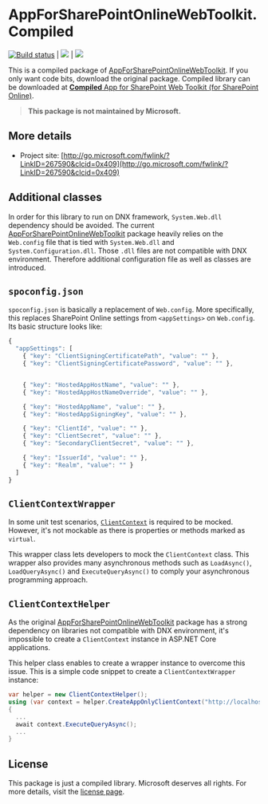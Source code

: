 # AppForSharePointOnlineWebToolkit.Compiled #

[![Build status](https://ci.appveyor.com/api/projects/status/f38f9grt8bkt7hm2/branch/dev?svg=true)](https://ci.appveyor.com/project/justinyoo/appforsharepointonlinewebtoolkit-compiled/branch/dev) | [![](https://img.shields.io/nuget/v/AppForSharePointOnlineWebToolkit.Compiled.svg)](https://www.nuget.org/packages/AppForSharePointOnlineWebToolkit.Compiled) | [![](https://img.shields.io/nuget/dt/AppForSharePointOnlineWebToolkit.Compiled.svg)](https://www.nuget.org/packages/AppForSharePointOnlineWebToolkit.Compiled)

This is a compiled package of [AppForSharePointOnlineWebToolkit](https://www.nuget.org/packages/AppForSharePointOnlineWebToolkit). If you only want code bits, download the original package. Compiled library can be downloaded at [**Compiled** App for SharePoint Web Toolkit (for SharePoint Online)](https://www.nuget.org/packages/AppForSharePointOnlineWebToolkit.Compiled).

> **This package is not maintained by Microsoft.**


## More details ##

* Project site: [http://go.microsoft.com/fwlink/?LinkID=267590&clcid=0x409](http://go.microsoft.com/fwlink/?LinkID=267590&clcid=0x409)


## Additional classes ##

In order for this library to run on DNX framework, `System.Web.dll` dependency should be avoided. The current [AppForSharePointOnlineWebToolkit](https://www.nuget.org/packages/AppForSharePointOnlineWebToolkit) package heavily relies on the `Web.config` file that is tied with `System.Web.dll` and `System.Configuration.dll`. Those `.dll` files are not compatible with DNX environment. Therefore additional configuration file as well as classes are introduced.
 

## `spoconfig.json` ##

`spoconfig.json` is basically a replacement of `Web.config`. More specifically, this replaces SharePoint Online settings from `<appSettings>` on `Web.config`. Its basic structure looks like:

```javascript
{
  "appSettings": [
    { "key": "ClientSigningCertificatePath", "value": "" },
    { "key": "ClientSigningCertificatePassword", "value": "" },


    { "key": "HostedAppHostName", "value": "" },
    { "key": "HostedAppHostNameOverride", "value": "" },

    { "key": "HostedAppName", "value": "" },
    { "key": "HostedAppSigningKey", "value": "" },

    { "key": "ClientId", "value": "" },
    { "key": "ClientSecret", "value": "" },
    { "key": "SecondaryClientSecret", "value": "" },

    { "key": "IssuerId", "value": "" },
    { "key": "Realm", "value": "" }
  ]
}
```


## `ClientContextWrapper` ##

In some unit test scenarios, [`ClientContext`](https://msdn.microsoft.com/en-us/library/ee538685.aspx) is required to be mocked. However, it's not mockable as there is properties or methods marked as `virtual`.

This wrapper class lets developers to mock the `ClientContext` class. This wrapper also provides many asynchronous methods such as `LoadAsync()`, `LoadQueryAsync()` and `ExecuteQueryAsync()` to comply your asynchronous programming approach.


## `ClientContextHelper` ##

As the original [AppForSharePointOnlineWebToolkit](https://www.nuget.org/packages/AppForSharePointOnlineWebToolkit) package has a strong dependency on libraries not compatible with DNX environment, it's impossible to create a `ClientContext` instance in ASP.NET Core applications.

This helper class enables to create a wrapper instance to overcome this issue. This is a simple code snippet to create a `ClientContextWrapper` instance:

```csharp
var helper = new ClientContextHelper();
using (var context = helper.CreateAppOnlyClientContext("http://localhost")
{
  ...
  await context.ExecuteQueryAsync();
  ...
}
```


## License ##

This package is just a compiled library. Microsoft deserves all rights. For more details, visit the [license page](http://go.microsoft.com/fwlink/?LinkID=267589&clcid=0x409).

